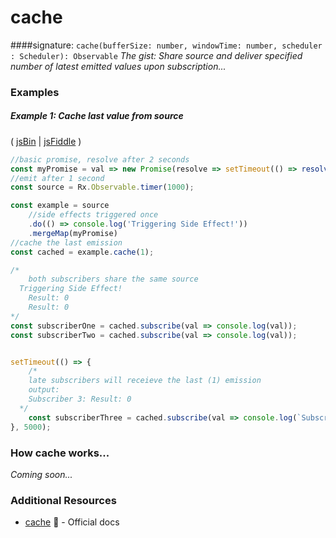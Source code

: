 # cache

####signature: `cache(bufferSize: number, windowTime: number, scheduler : Scheduler): Observable`
*The gist: Share source and deliver specified number of latest emitted values upon subscription...*

### Examples

##### Example 1: Cache last value from source

( [jsBin](http://jsbin.com/laxumuzuge/1/edit?js,console) | [jsFiddle](https://jsfiddle.net/btroncone/cb0dcnnx/) )

```js
//basic promise, resolve after 2 seconds
const myPromise = val => new Promise(resolve => setTimeout(() => resolve(`Result: ${val}`), 2000));
//emit after 1 second
const source = Rx.Observable.timer(1000);

const example = source
	//side effects triggered once
	.do(() => console.log('Triggering Side Effect!'))
	.mergeMap(myPromise)
//cache the last emission
const cached = example.cache(1);

/*
	both subscribers share the same source
  Triggering Side Effect!
	Result: 0
	Result: 0
*/
const subscriberOne = cached.subscribe(val => console.log(val));
const subscriberTwo = cached.subscribe(val => console.log(val));


setTimeout(() => {
	/*
  	late subscribers will receieve the last (1) emission
    output:
    Subscriber 3: Result: 0
  */
	const subscriberThree = cached.subscribe(val => console.log(`Subscriber 3: ${val}`));
}, 5000);
```

### How cache works...
*Coming soon...*


### Additional Resources
* [cache](http://reactivex.io/rxjs/class/es6/Observable.js~Observable.html#instance-method-cache) :newspaper: - Official docs